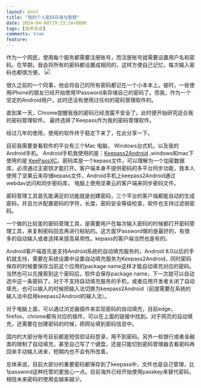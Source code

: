 ```yaml
---
layout: post
title: "我的个人密码存储与管理"
date: 2024-04-08T19:13:24+0800
tags: [技术杂谈]
comments: true
feature: 
---
```


作为一个网民，使用每个服务都需要注册账号，而注册账号就需要设置用户名和密码。在早期，我会将所有的密码都设置成相同的，这样方便自己记忆，每次输入密码也都很方便。
![](https://img.isming.me/photo/keepass.svg)

<!--more-->

很久之前的一个同事，他会将自己的所有密码都记在一个小本本上。彼时，一些使用iPhone的朋友已经开始使用1Password来存储自己的密码了。而我，作为一个坚定的Android用户，此时还没有使用过任何的密码管理软件的。

直到某一天，Chrome提醒我我的密码已经泄露不安全了。此时便开始研究适合我的密码管理软件。
最终选择了Keepass作为我的密码管理软件。

经过几年的使用，使用的软件终于稳定下来了，在此分享一下。

目前我需要查看软件的平台有三个Mac 电脑， Windows台式机，以及我的Android手机。
Android手机我使用的是：[Keepass2Android](https://play.google.com/store/apps/details?id=keepass2android.keepass2android) ,windows和mac下使用的是 [KeePassXC](https://keepassxc.org/download/#windows)。密码库是一个kepass文件，可以理解为一个加密数据库，必须通过主密钥才能打开。客户端本身不提供密码的多平台同步功能，我本人使用了坚果云来存储kepass文件，Android手机上keepass2Android通过webdav访问和同步密码库， 电脑上使用坚果云的客户端来同步密码文件。

密码管理工具首先能满足的功能就是创建密码，三个平台的客户端都能自动的生成密码，并且允许配置密码的字符，长度，密码安全等级检查，软件也支持过滤弱密码。

一个做的比较差的密码管理工具，是需要用户在每次输入密码的时候都打开密码管理工具，来复制密码回去再进行粘贴的。这方面1Password做的是最好的，有很多的自动输入或者选择来提高易用性。kepass的客户端当然也是有的。

Android客户端首先是支持Android系统的自动填充服务的，Android 8.0以后的手机就支持，需要在系统设置中设置自动填充服务为Keepass2Android，同时密码保存的时候要保存当前这个应用的package name这样才能自动填充对应的密码。当然也可以先搜索到这个密码后，软件会保存package name，下一次就可以自动选中这一条密码了。对于不支持自动填充服务的手机，或者应用开发者关闭了自动填充，也可以输入的时候把输入法切换为keepass2Android（前提需要在系统的输入法中启用keepass2Android的输入法）。

对于电脑上面，可以通过浏览器插件来实现密码的自动填充，目前edge，firefox，chrome都有对应的插件，可以在上面的链接中找到。对于网页的自动填充，还需要在创建密码的时候，把网址填到密码信息中。

国内的大部分账号目前都是短信验证码登录，用不到密码。另外一些银行或者金融类的限制了自动填充，甚至自己写了个键盘，还是只能切到密码管理器去看密码再回来手动输入进来，短期内也不会有所改善。


总体来说，目前大部分的重要密码都保存到了keepass中，文件也是自己管理，比1password这种托管的更放心一点。目前海外已经开始使用passkey来替代密码，相信未来密码的使用会越来越少。